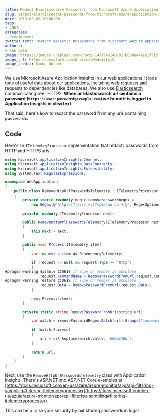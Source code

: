 ```yaml
---
title: Redact Elasticsearch Passwords from Microsoft Azure Application Insights Using C#
slug: redact-elasticsearch-passwords-from-microsoft-azure-application-insights-using-csharp
date: 2019-08-09 10:00:00
tags:
- .NET
categories:
- development
twitter_text: "Redact @elastic #Passwords from Microsoft @Azure Application Insights Using C#"
authors: 
- Ken Dale
image: https://images.unsplash.com/photo-1499346146792-b008e446261f?ixlib=rb-1.2.1&auto=format&fit=crop&w=1000&q=80
image_url: https://unsplash.com/photos/eMnddgd3pjQ
image_credit: Simon Abrams
---
```


We use Microsoft Azure [Application Insights](https://docs.microsoft.com/en-us/azure/azure-monitor/app/app-insights-overview) in our web applications. It logs tons of useful data about our applications, including web requests and requests to dependencies like databases. We also use [Elasticsearch](https://www.elastic.co) communicating over HTTPS. **When an Elasticsearch url contains a password (`https://user:passw0rd@example.com`) we found it is logged to Application Insights in cleartext.**

That said, here's how to redact the password from any urls containing passwords:

## Code

Here's an `ITelemetryProcessor` implementation that redacts passwords from HTTP and HTTPS urls.

```csharp
using Microsoft.ApplicationInsights.Channel;
using Microsoft.ApplicationInsights.DataContracts;
using Microsoft.ApplicationInsights.Extensibility;
using System.Text.RegularExpressions;

namespace WebApplication
{
    public class RemoveHttpUrlPasswordsTelemetry : ITelemetryProcessor
    {
        private static readonly Regex removePasswordRegex =
            new Regex(@"http(s)?:\/\/.+:(?<password>.+)@", RegexOptions.IgnoreCase | RegexOptions.Compiled);

        private readonly ITelemetryProcessor next;

        public RemoveHttpUrlPasswordsTelemetry(ITelemetryProcessor next)
        {
            this.next = next;
        }

        public void Process(ITelemetry item)
        {
            var request = item as DependencyTelemetry;

            if (request != null && request.Type == "Http")
            {
#pragma warning disable CS0618 // Type or member is obsolete
                request.CommandName = RemovePasswordFromUrl(request.CommandName);
#pragma warning restore CS0618 // Type or member is obsolete
                request.Data = RemovePasswordFromUrl(request.Data);
            }

            next.Process(item);
        }

        private static string RemovePasswordFromUrl(string url)
        {
            var match = removePasswordRegex.Match(url).Groups["password"];

            if (match.Success)
            {
                url = url.Replace(match.Value, "REDACTED");
            }

            return url;
        }
    }
}
```

Next, use the `RemoveHttpUrlPasswordsTelemetry` class with Application Insights. There's ASP.NET and ASP.NET Core examples at [https://docs.microsoft.com/en-us/azure/azure-monitor/app/api-filtering-sampling#filtering-itelemetryprocessor](https://docs.microsoft.com/en-us/azure/azure-monitor/app/api-filtering-sampling#filtering-itelemetryprocessor).

This can help raise your security by not storing passwords in logs!
